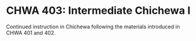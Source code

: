# CHWA 403: Intermediate Chichewa I

Continued instruction in Chichewa following the materials introduced in CHWA 401 and 402.